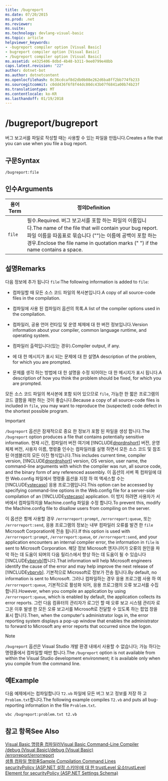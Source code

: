 ```yaml
---
title: /bugreport
ms.date: 07/20/2015
ms.prod: .net
ms.reviewer: 
ms.suite: 
ms.technology: devlang-visual-basic
ms.topic: article
helpviewer_keywords:
- -bugreport compiler option [Visual Basic]
- bugreport compiler option [Visual Basic]
- /bugreport compiler option [Visual Basic]
ms.assetid: e4325406-8dbd-4b48-b311-9ee0799e48bb
caps.latest.revision: "22"
author: dotnet-bot
ms.author: dotnetcontent
ms.openlocfilehash: 0c36cdcaf8d2db0b08e262d6ba8ff2bb774fb233
ms.sourcegitcommit: c0dd436f6f8f44dc80dc43b07f6841a00b74b23f
ms.translationtype: MT
ms.contentlocale: ko-KR
ms.lasthandoff: 01/19/2018
---
```

# <a name="bugreport"></a><span data-ttu-id="d91a8-102">/bugreport</span><span class="sxs-lookup"><span data-stu-id="d91a8-102">/bugreport</span></span>
<span data-ttu-id="d91a8-103">버그 보고서를 파일로 작성할 때는 사용할 수 있는 파일을 만듭니다.</span><span class="sxs-lookup"><span data-stu-id="d91a8-103">Creates a file that you can use when you file a bug report.</span></span>  
  
## <a name="syntax"></a><span data-ttu-id="d91a8-104">구문</span><span class="sxs-lookup"><span data-stu-id="d91a8-104">Syntax</span></span>  
  
```  
/bugreport:file  
```  
  
## <a name="arguments"></a><span data-ttu-id="d91a8-105">인수</span><span class="sxs-lookup"><span data-stu-id="d91a8-105">Arguments</span></span>  
  
|<span data-ttu-id="d91a8-106">용어</span><span class="sxs-lookup"><span data-stu-id="d91a8-106">Term</span></span>|<span data-ttu-id="d91a8-107">정의</span><span class="sxs-lookup"><span data-stu-id="d91a8-107">Definition</span></span>|  
|---|---|  
|`file`|<span data-ttu-id="d91a8-108">필수.</span><span class="sxs-lookup"><span data-stu-id="d91a8-108">Required.</span></span> <span data-ttu-id="d91a8-109">버그 보고서를 포함 하는 파일의 이름입니다.</span><span class="sxs-lookup"><span data-stu-id="d91a8-109">The name of the file that will contain your bug report.</span></span> <span data-ttu-id="d91a8-110">파일 이름을 따옴표로 묶습니다 ("")는 이름에 공백이 포함 하는 경우.</span><span class="sxs-lookup"><span data-stu-id="d91a8-110">Enclose the file name in quotation marks (" ") if the name contains a space.</span></span>|  
  
## <a name="remarks"></a><span data-ttu-id="d91a8-111">설명</span><span class="sxs-lookup"><span data-stu-id="d91a8-111">Remarks</span></span>  
 <span data-ttu-id="d91a8-112">다음 정보에 추가 됩니다 `file`:</span><span class="sxs-lookup"><span data-stu-id="d91a8-112">The following information is added to `file`:</span></span>  
  
-   <span data-ttu-id="d91a8-113">컴파일할 때 모든 소스 코드 파일의 복사본입니다.</span><span class="sxs-lookup"><span data-stu-id="d91a8-113">A copy of all source-code files in the compilation.</span></span>  
  
-   <span data-ttu-id="d91a8-114">컴파일에 사용 된 컴파일러 옵션의 목록.</span><span class="sxs-lookup"><span data-stu-id="d91a8-114">A list of the compiler options used in the compilation.</span></span>  
  
-   <span data-ttu-id="d91a8-115">컴파일러, 공용 언어 런타임 및 운영 체제에 대 한 버전 정보입니다.</span><span class="sxs-lookup"><span data-stu-id="d91a8-115">Version information about your compiler, common language runtime, and operating system.</span></span>  
  
-   <span data-ttu-id="d91a8-116">컴파일러 출력입니다(있는 경우).</span><span class="sxs-lookup"><span data-stu-id="d91a8-116">Compiler output, if any.</span></span>  
  
-   <span data-ttu-id="d91a8-117">에 대 한 메시지가 표시 되는 문제에 대 한 설명</span><span class="sxs-lookup"><span data-stu-id="d91a8-117">A description of the problem, for which you are prompted.</span></span>  
  
-   <span data-ttu-id="d91a8-118">문제를 생각 하는 방법에 대 한 설명을 수정 되어야는 대 한 메시지가 표시 됩니다.</span><span class="sxs-lookup"><span data-stu-id="d91a8-118">A description of how you think the problem should be fixed, for which you are prompted.</span></span>  
  
 <span data-ttu-id="d91a8-119">모든 소스 코드 파일의 복사본에 포함 되어 있으므로 `file`, 가능한 한 짧은 프로그램의 코드 결함을 재현 하는 것이 좋습니다.</span><span class="sxs-lookup"><span data-stu-id="d91a8-119">Because a copy of all source-code files is included in `file`, you may want to reproduce the (suspected) code defect in the shortest possible program.</span></span>  
  
> [!IMPORTANT]
>  <span data-ttu-id="d91a8-120">`/bugreport` 옵션은 잠재적으로 중요 한 정보가 포함 된 파일을 생성 합니다.</span><span class="sxs-lookup"><span data-stu-id="d91a8-120">The `/bugreport` option produces a file that contains potentially sensitive information.</span></span> <span data-ttu-id="d91a8-121">현재 시간, 컴파일러 버전 여기에 [!INCLUDE[dnprdnshort](~/includes/dnprdnshort-md.md)] 버전, 운영 체제 버전, 사용자 이름, 명령줄 인수는 컴파일러를 실행 하면서 모든 소스 코드 및 참조 된 어셈블리의 모든 이진 형식입니다.</span><span class="sxs-lookup"><span data-stu-id="d91a8-121">This includes current time, compiler version, [!INCLUDE[dnprdnshort](~/includes/dnprdnshort-md.md)] version, OS version, user name, the command-line arguments with which the compiler was run, all source code, and the binary form of any referenced assembly.</span></span> <span data-ttu-id="d91a8-122">이 옵션의 서버 쪽 컴파일에 대 한 Web.config 파일에서 명령줄 옵션을 지정 하 여 액세스할 수는 [!INCLUDE[vstecasp](~/includes/vstecasp-md.md)] 응용 프로그램입니다.</span><span class="sxs-lookup"><span data-stu-id="d91a8-122">This option can be accessed by specifying command-line options in the Web.config file for a server-side compilation of an [!INCLUDE[vstecasp](~/includes/vstecasp-md.md)] application.</span></span> <span data-ttu-id="d91a8-123">이 방지 하려면 사용자가 서버에서 컴파일하지을 Machine.config 파일을 수정 합니다.</span><span class="sxs-lookup"><span data-stu-id="d91a8-123">To prevent this, modify the Machine.config file to disallow users from compiling on the server.</span></span>  
  
 <span data-ttu-id="d91a8-124">이 옵션은 함께 사용할 경우 `/errorreport:prompt`, `/errorreport:queue`, 또는 `/errorreport:send`, 응용 프로그램의 정보는 내부 컴파일러 오류를 발견 한 `file` Microsoft Corporation에 전송 됩니다.</span><span class="sxs-lookup"><span data-stu-id="d91a8-124">If this option is used with `/errorreport:prompt`, `/errorreport:queue`, or `/errorreport:send`, and your application encounters an internal compiler error, the information in `file` is sent to Microsoft Corporation.</span></span> <span data-ttu-id="d91a8-125">해당 정보 Microsoft 엔지니어가 오류의 원인을 파악 하는 데 도움이 되며의 다음 릴리스에서 향상 하는 데 도움이 될 수 있습니다 [!INCLUDE[vbprvb](~/includes/vbprvb-md.md)]합니다.</span><span class="sxs-lookup"><span data-stu-id="d91a8-125">That information will help Microsoft engineers identify the cause of the error and may help improve the next release of [!INCLUDE[vbprvb](~/includes/vbprvb-md.md)].</span></span> <span data-ttu-id="d91a8-126">기본적으로 Microsoft로 정보가 전송 됩니다.</span><span class="sxs-lookup"><span data-stu-id="d91a8-126">By default, no information is sent to Microsoft.</span></span> <span data-ttu-id="d91a8-127">그러나 컴파일하는 경우 응용 프로그램 사용 하 여 `/errorreport:queue`, 기본적으로 활성화 되어, 응용 프로그램의 오류 보고서를 수집 합니다.</span><span class="sxs-lookup"><span data-stu-id="d91a8-127">However, when you compile an application by using `/errorreport:queue`, which is enabled by default, the application collects its error reports.</span></span> <span data-ttu-id="d91a8-128">그런 다음 컴퓨터의 관리자가 로그인 할 때 오류 보고 시스템 관리자 로그온 이후 발생 한 모든 오류 보고서를 Microsoft로 전달할 수 있도록 하는 팝업 창을 표시 합니다.</span><span class="sxs-lookup"><span data-stu-id="d91a8-128">Then, when the computer's administrator logs in, the error reporting system displays a pop-up window that enables the administrator to forward to Microsoft any error reports that occurred since the logon.</span></span>  
  
> [!NOTE]
>  <span data-ttu-id="d91a8-129">`/bugreport` 옵션은 Visual Studio 개발 환경 내에서 사용할 수 없습니다; 가능 하다는 명령줄에서 컴파일할 때만 합니다.</span><span class="sxs-lookup"><span data-stu-id="d91a8-129">The `/bugreport` option is not available from within the Visual Studio development environment; it is available only when you compile from the command line.</span></span>  
  
## <a name="example"></a><span data-ttu-id="d91a8-130">예</span><span class="sxs-lookup"><span data-stu-id="d91a8-130">Example</span></span>  
 <span data-ttu-id="d91a8-131">다음 예제에서는 컴파일합니다 `T2.vb` 파일에 모든 버그 보고 정보를 저장 하 고 `Problem.txt`합니다.</span><span class="sxs-lookup"><span data-stu-id="d91a8-131">The following example compiles `T2.vb` and puts all bug-reporting information in the file `Problem.txt`.</span></span>  
  
```  
vbc /bugreport:problem.txt t2.vb  
```  
  
## <a name="see-also"></a><span data-ttu-id="d91a8-132">참고 항목</span><span class="sxs-lookup"><span data-stu-id="d91a8-132">See Also</span></span>  
 [<span data-ttu-id="d91a8-133">Visual Basic 명령줄 컴파일러</span><span class="sxs-lookup"><span data-stu-id="d91a8-133">Visual Basic Command-Line Compiler</span></span>](../../../visual-basic/reference/command-line-compiler/index.md)  
 [<span data-ttu-id="d91a8-134">/debug (Visual Basic)</span><span class="sxs-lookup"><span data-stu-id="d91a8-134">/debug (Visual Basic)</span></span>](../../../visual-basic/reference/command-line-compiler/debug.md)  
 [<span data-ttu-id="d91a8-135">/errorreport</span><span class="sxs-lookup"><span data-stu-id="d91a8-135">/errorreport</span></span>](../../../visual-basic/reference/command-line-compiler/errorreport.md)  
 [<span data-ttu-id="d91a8-136">샘플 컴파일 명령줄</span><span class="sxs-lookup"><span data-stu-id="d91a8-136">Sample Compilation Command Lines</span></span>](../../../visual-basic/reference/command-line-compiler/sample-compilation-command-lines.md)  
 [<span data-ttu-id="d91a8-137">securityPolicy (ASP.NET 설정 스키마)에 대 한 trustLevel 요소</span><span class="sxs-lookup"><span data-stu-id="d91a8-137">trustLevel Element for securityPolicy (ASP.NET Settings Schema)</span></span>](http://msdn.microsoft.com/library/729ab04c-03da-4ee5-86b1-be9d08a09369)
